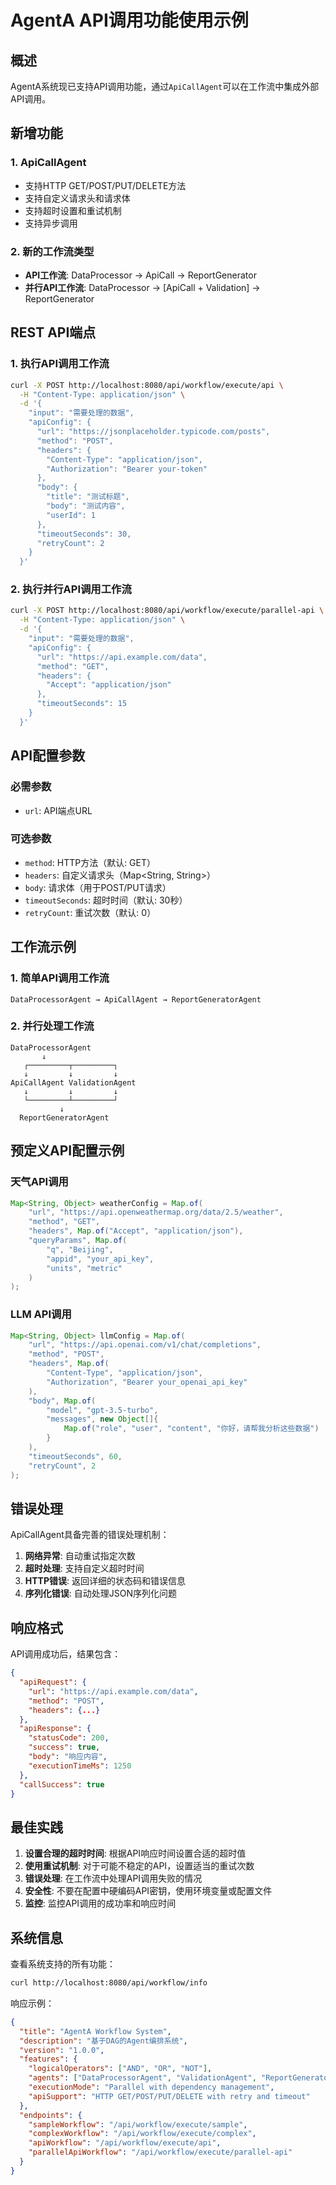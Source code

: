 # AgentA API调用功能使用示例

## 概述

AgentA系统现已支持API调用功能，通过`ApiCallAgent`可以在工作流中集成外部API调用。

## 新增功能

### 1. ApiCallAgent
- 支持HTTP GET/POST/PUT/DELETE方法
- 支持自定义请求头和请求体
- 支持超时设置和重试机制
- 支持异步调用

### 2. 新的工作流类型
- **API工作流**: DataProcessor → ApiCall → ReportGenerator
- **并行API工作流**: DataProcessor → [ApiCall + Validation] → ReportGenerator

## REST API端点

### 1. 执行API调用工作流
```bash
curl -X POST http://localhost:8080/api/workflow/execute/api \
  -H "Content-Type: application/json" \
  -d '{
    "input": "需要处理的数据",
    "apiConfig": {
      "url": "https://jsonplaceholder.typicode.com/posts",
      "method": "POST",
      "headers": {
        "Content-Type": "application/json",
        "Authorization": "Bearer your-token"
      },
      "body": {
        "title": "测试标题",
        "body": "测试内容",
        "userId": 1
      },
      "timeoutSeconds": 30,
      "retryCount": 2
    }
  }'
```

### 2. 执行并行API调用工作流
```bash
curl -X POST http://localhost:8080/api/workflow/execute/parallel-api \
  -H "Content-Type: application/json" \
  -d '{
    "input": "需要处理的数据",
    "apiConfig": {
      "url": "https://api.example.com/data",
      "method": "GET",
      "headers": {
        "Accept": "application/json"
      },
      "timeoutSeconds": 15
    }
  }'
```

## API配置参数

### 必需参数
- `url`: API端点URL

### 可选参数
- `method`: HTTP方法（默认: GET）
- `headers`: 自定义请求头（Map<String, String>）
- `body`: 请求体（用于POST/PUT请求）
- `timeoutSeconds`: 超时时间（默认: 30秒）
- `retryCount`: 重试次数（默认: 0）

## 工作流示例

### 1. 简单API调用工作流
```
DataProcessorAgent → ApiCallAgent → ReportGeneratorAgent
```

### 2. 并行处理工作流
```
DataProcessorAgent
       ↓
   ┌─────────┬─────────┐
   ↓         ↓         ↓
ApiCallAgent ValidationAgent
   ↓         ↓         ↓
   └─────────┴─────────┘
           ↓
  ReportGeneratorAgent
```

## 预定义API配置示例

### 天气API调用
```java
Map<String, Object> weatherConfig = Map.of(
    "url", "https://api.openweathermap.org/data/2.5/weather",
    "method", "GET",
    "headers", Map.of("Accept", "application/json"),
    "queryParams", Map.of(
        "q", "Beijing",
        "appid", "your_api_key",
        "units", "metric"
    )
);
```

### LLM API调用
```java
Map<String, Object> llmConfig = Map.of(
    "url", "https://api.openai.com/v1/chat/completions",
    "method", "POST",
    "headers", Map.of(
        "Content-Type", "application/json",
        "Authorization", "Bearer your_openai_api_key"
    ),
    "body", Map.of(
        "model", "gpt-3.5-turbo",
        "messages", new Object[]{
            Map.of("role", "user", "content", "你好，请帮我分析这些数据")
        }
    ),
    "timeoutSeconds", 60,
    "retryCount", 2
);
```

## 错误处理

ApiCallAgent具备完善的错误处理机制：

1. **网络异常**: 自动重试指定次数
2. **超时处理**: 支持自定义超时时间
3. **HTTP错误**: 返回详细的状态码和错误信息
4. **序列化错误**: 自动处理JSON序列化问题

## 响应格式

API调用成功后，结果包含：
```json
{
  "apiRequest": {
    "url": "https://api.example.com/data",
    "method": "POST",
    "headers": {...}
  },
  "apiResponse": {
    "statusCode": 200,
    "success": true,
    "body": "响应内容",
    "executionTimeMs": 1250
  },
  "callSuccess": true
}
```

## 最佳实践

1. **设置合理的超时时间**: 根据API响应时间设置合适的超时值
2. **使用重试机制**: 对于可能不稳定的API，设置适当的重试次数
3. **错误处理**: 在工作流中处理API调用失败的情况
4. **安全性**: 不要在配置中硬编码API密钥，使用环境变量或配置文件
5. **监控**: 监控API调用的成功率和响应时间

## 系统信息

查看系统支持的所有功能：
```bash
curl http://localhost:8080/api/workflow/info
```

响应示例：
```json
{
  "title": "AgentA Workflow System",
  "description": "基于DAG的Agent编排系统",
  "version": "1.0.0",
  "features": {
    "logicalOperators": ["AND", "OR", "NOT"],
    "agents": ["DataProcessorAgent", "ValidationAgent", "ReportGeneratorAgent", "ApiCallAgent"],
    "executionMode": "Parallel with dependency management",
    "apiSupport": "HTTP GET/POST/PUT/DELETE with retry and timeout"
  },
  "endpoints": {
    "sampleWorkflow": "/api/workflow/execute/sample",
    "complexWorkflow": "/api/workflow/execute/complex",
    "apiWorkflow": "/api/workflow/execute/api",
    "parallelApiWorkflow": "/api/workflow/execute/parallel-api"
  }
}
```

